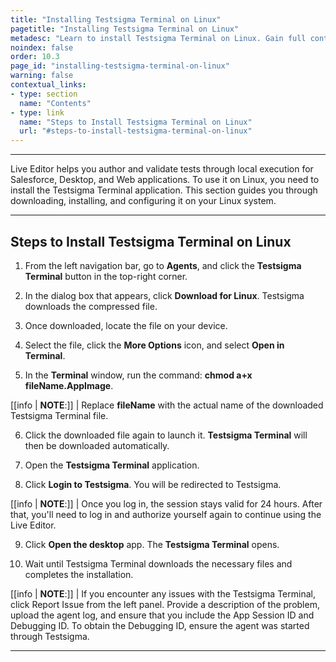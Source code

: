 ```yaml
---
title: "Installing Testsigma Terminal on Linux"
pagetitle: "Installing Testsigma Terminal on Linux"
metadesc: "Learn to install Testsigma Terminal on Linux. Gain full control over test execution and debugging with the Live Editor to modify and run test steps instantly."
noindex: false
order: 10.3
page_id: "installing-testsigma-terminal-on-linux"
warning: false
contextual_links:
- type: section
  name: "Contents"
- type: link
  name: "Steps to Install Testsigma Terminal on Linux"
  url: "#steps-to-install-testsigma-terminal-on-linux"
---
```


---

Live Editor helps you author and validate tests through local execution for Salesforce, Desktop, and Web applications. To use it on Linux, you need to install the Testsigma Terminal application. This section guides you through downloading, installing, and configuring it on your Linux system.

---

## **Steps to Install Testsigma Terminal on Linux**

1. From the left navigation bar, go to **Agents**, and click the **Testsigma Terminal** button in the top-right corner.

2. In the dialog box that appears, click **Download for Linux**. Testsigma downloads the compressed file. 

3. Once downloaded, locate the file on your device. 

4. Select the file, click the **More Options** icon, and select **Open in Terminal**.

5. In the **Terminal** window, run the command: **chmod a+x fileName.AppImage**.

[[info | **NOTE**:]]
| Replace **fileName** with the actual name of the downloaded Testsigma Terminal file.

6. Click the downloaded file again to launch it. **Testsigma Terminal** will then be downloaded automatically. 

7. Open the **Testsigma Terminal** application. 

8. Click **Login to Testsigma**. You will be redirected to Testsigma.

[[info | **NOTE**:]]
| Once you log in, the session stays valid for 24 hours. After that, you'll need to log in and authorize yourself again to continue using the Live Editor.

9. Click **Open the desktop** app. The **Testsigma Terminal** opens.

10. Wait until Testsigma Terminal downloads the necessary files and completes the installation.

[[info | **NOTE**:]]
| If you encounter any issues with the Testsigma Terminal, click Report Issue from the left panel. Provide a description of the problem, upload the agent log, and ensure that you include the App Session ID and Debugging ID. To obtain the Debugging ID, ensure the agent was started through Testsigma.

---